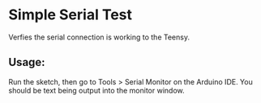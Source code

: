 # Simple Serial Test
Verfies the serial connection is working to the Teensy.

## Usage:
Run the sketch, then go to Tools > Serial Monitor on the Arduino IDE. You should be text being output into the monitor window.
